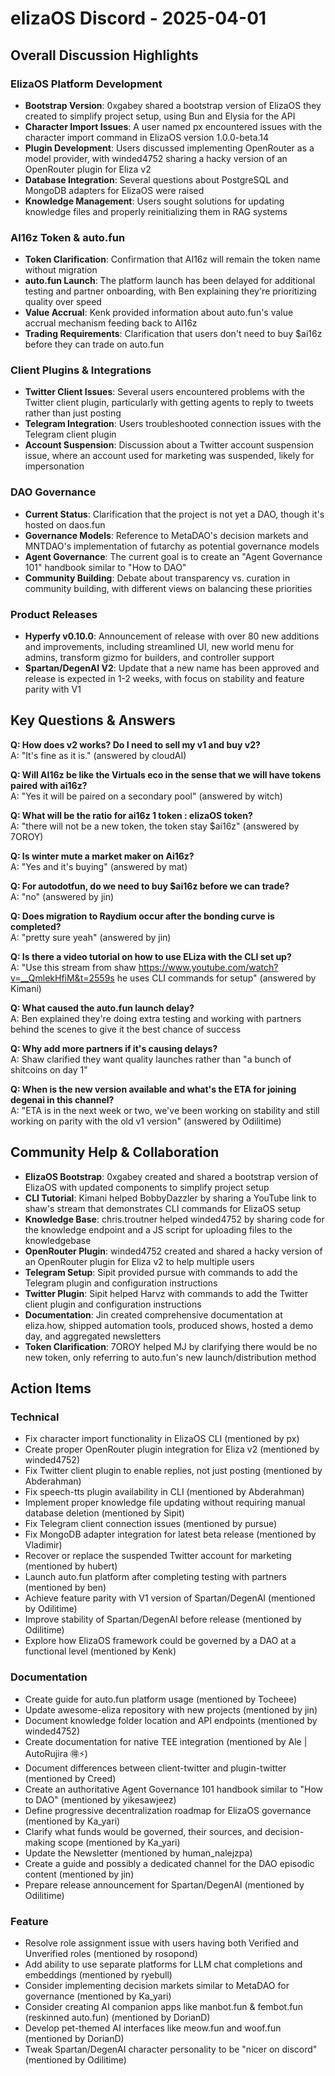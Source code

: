 # elizaOS Discord - 2025-04-01

## Overall Discussion Highlights

### ElizaOS Platform Development
- **Bootstrap Version**: 0xgabey shared a bootstrap version of ElizaOS they created to simplify project setup, using Bun and Elysia for the API
- **Character Import Issues**: A user named px encountered issues with the character import command in ElizaOS version 1.0.0-beta.14
- **Plugin Development**: Users discussed implementing OpenRouter as a model provider, with winded4752 sharing a hacky version of an OpenRouter plugin for Eliza v2
- **Database Integration**: Several questions about PostgreSQL and MongoDB adapters for ElizaOS were raised
- **Knowledge Management**: Users sought solutions for updating knowledge files and properly reinitializing them in RAG systems

### AI16z Token & auto.fun
- **Token Clarification**: Confirmation that AI16z will remain the token name without migration
- **auto.fun Launch**: The platform launch has been delayed for additional testing and partner onboarding, with Ben explaining they're prioritizing quality over speed
- **Value Accrual**: Kenk provided information about auto.fun's value accrual mechanism feeding back to AI16z
- **Trading Requirements**: Clarification that users don't need to buy $ai16z before they can trade on auto.fun

### Client Plugins & Integrations
- **Twitter Client Issues**: Several users encountered problems with the Twitter client plugin, particularly with getting agents to reply to tweets rather than just posting
- **Telegram Integration**: Users troubleshooted connection issues with the Telegram client plugin
- **Account Suspension**: Discussion about a Twitter account suspension issue, where an account used for marketing was suspended, likely for impersonation

### DAO Governance
- **Current Status**: Clarification that the project is not yet a DAO, though it's hosted on daos.fun
- **Governance Models**: Reference to MetaDAO's decision markets and MNTDAO's implementation of futarchy as potential governance models
- **Agent Governance**: The current goal is to create an "Agent Governance 101" handbook similar to "How to DAO"
- **Community Building**: Debate about transparency vs. curation in community building, with different views on balancing these priorities

### Product Releases
- **Hyperfy v0.10.0**: Announcement of release with over 80 new additions and improvements, including streamlined UI, new world menu for admins, transform gizmo for builders, and controller support
- **Spartan/DegenAI V2**: Update that a new name has been approved and release is expected in 1-2 weeks, with focus on stability and feature parity with V1

## Key Questions & Answers

**Q: How does v2 works? Do I need to sell my v1 and buy v2?**  
A: "It's fine as it is." (answered by cloudAI)

**Q: Will AI16z be like the Virtuals eco in the sense that we will have tokens paired with ai16z?**  
A: "Yes it will be paired on a secondary pool" (answered by witch)

**Q: What will be the ratio for ai16z 1 token : elizaOS token?**  
A: "there will not be a new token, the token stay $ai16z" (answered by 7OROY)

**Q: Is winter mute a market maker on Ai16z?**  
A: "Yes and it's buying" (answered by mat)

**Q: For autodotfun, do we need to buy $ai16z before we can trade?**  
A: "no" (answered by jin)

**Q: Does migration to Raydium occur after the bonding curve is completed?**  
A: "pretty sure yeah" (answered by jin)

**Q: Is there a video tutorial on how to use ELiza with the CLI set up?**  
A: "Use this stream from shaw https://www.youtube.com/watch?v=__QmlekHfiM&t=2559s he uses CLI commands for setup" (answered by Kimani)

**Q: What caused the auto.fun launch delay?**  
A: Ben explained they're doing extra testing and working with partners behind the scenes to give it the best chance of success

**Q: Why add more partners if it's causing delays?**  
A: Shaw clarified they want quality launches rather than "a bunch of shitcoins on day 1"

**Q: When is the new version available and what's the ETA for joining degenai in this channel?**  
A: "ETA is in the next week or two, we've been working on stability and still working on parity with the old v1 version" (answered by Odilitime)

## Community Help & Collaboration

- **ElizaOS Bootstrap**: 0xgabey created and shared a bootstrap version of ElizaOS with updated components to simplify project setup
- **CLI Tutorial**: Kimani helped BobbyDazzler by sharing a YouTube link to shaw's stream that demonstrates CLI commands for ElizaOS setup
- **Knowledge Base**: chris.troutner helped winded4752 by sharing code for the knowledge endpoint and a JS script for uploading files to the knowledgebase
- **OpenRouter Plugin**: winded4752 created and shared a hacky version of an OpenRouter plugin for Eliza v2 to help multiple users
- **Telegram Setup**: Sipit provided pursue with commands to add the Telegram plugin and configuration instructions
- **Twitter Plugin**: Sipit helped Harvz with commands to add the Twitter client plugin and configuration instructions
- **Documentation**: Jin created comprehensive documentation at eliza.how, shipped automation tools, produced shows, hosted a demo day, and aggregated newsletters
- **Token Clarification**: 7OROY helped MJ by clarifying there would be no new token, only referring to auto.fun's new launch/distribution method

## Action Items

### Technical
- Fix character import functionality in ElizaOS CLI (mentioned by px)
- Create proper OpenRouter plugin integration for Eliza v2 (mentioned by winded4752)
- Fix Twitter client plugin to enable replies, not just posting (mentioned by Abderahman)
- Fix speech-tts plugin availability in CLI (mentioned by Abderahman)
- Implement proper knowledge file updating without requiring manual database deletion (mentioned by Sipit)
- Fix Telegram client connection issues (mentioned by pursue)
- Fix MongoDB adapter integration for latest beta release (mentioned by Vladimir)
- Recover or replace the suspended Twitter account for marketing (mentioned by hubert)
- Launch auto.fun platform after completing testing with partners (mentioned by ben)
- Achieve feature parity with V1 version of Spartan/DegenAI (mentioned by Odilitime)
- Improve stability of Spartan/DegenAI before release (mentioned by Odilitime)
- Explore how ElizaOS framework could be governed by a DAO at a functional level (mentioned by Kenk)

### Documentation
- Create guide for auto.fun platform usage (mentioned by Tocheee)
- Update awesome-eliza repository with new projects (mentioned by jin)
- Document knowledge folder location and API endpoints (mentioned by winded4752)
- Create documentation for native TEE integration (mentioned by Ale | AutoRujira 🉐⚡)
- Document differences between client-twitter and plugin-twitter (mentioned by Creed)
- Create an authoritative Agent Governance 101 handbook similar to "How to DAO" (mentioned by yikesawjeez)
- Define progressive decentralization roadmap for ElizaOS governance (mentioned by Ka_yari)
- Clarify what funds would be governed, their sources, and decision-making scope (mentioned by Ka_yari)
- Update the Newsletter (mentioned by human_nalejzpa)
- Create a guide and possibly a dedicated channel for the DAO episodic content (mentioned by jin)
- Prepare release announcement for Spartan/DegenAI (mentioned by Odilitime)

### Feature
- Resolve role assignment issue with users having both Verified and Unverified roles (mentioned by rosopond)
- Add ability to use separate platforms for LLM chat completions and embeddings (mentioned by ryebull)
- Consider implementing decision markets similar to MetaDAO for governance (mentioned by Ka_yari)
- Consider creating AI companion apps like manbot.fun & fembot.fun (reskinned auto.fun) (mentioned by DorianD)
- Develop pet-themed AI interfaces like meow.fun and woof.fun (mentioned by DorianD)
- Tweak Spartan/DegenAI character personality to be "nicer on discord" (mentioned by Odilitime)
